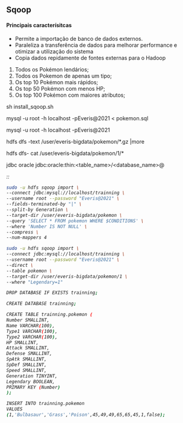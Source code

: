 ## Sqoop

#### Principais caracterísitcas 
- Permite a importação de banco de dados externos.
- Paraleliza a transferência de dados para melhorar performance e otimizar a utilização do sistema
- Copia dados repidamente de fontes externas para o Hadoop


1. Todos os Pokémon lendários;
2. Todos os Pokemon de apenas um tipo;
3. Os top 10 Pokémon mais rápidos;
4. Os top 50 Pokémon com menos HP;
5. Os top 100 Pokémon com maiores atributos;


sh install_sqoop.sh

mysql -u root -h localhost -pEveris@2021 < pokemon.sql

mysql -u root -h localhost -pEveris@2021

hdfs dfs -text /user/everis-bigdata/pokemon/*.gz |more 

hdfs dfs- cat /user/everis-bigdata/pokemon/1/*


jdbc oracle
jdbc:oracle:thin:<table_name>/<database_name>@<address>:<port>:<intance>


```bash
sudo -u hdfs sqoop import \
--connect jdbc:mysql://localhost/trainning \
--username root --password "Everis@2021" \
--fields-terminated-by "|" \
--split-by Generation \
--target-dir /user/everis-bigdata/pokemon \
--query 'SELECT * FROM pokemon WHERE $CONDITIONS' \
--where 'Number IS NOT NULL' \
--compress \
--num-mappers 4
```

```bash
sudo -u hdfs sqoop import \
--connect jdbc:mysql://localhost/trainning \
--username root --password "Everis@2021" \
--direct \
--table pokemon \
--target-dir /user/everis-bigdata/pokemon/1 \
--where "Legendary=1"
```

```bash
DROP DATABASE IF EXISTS trainning;
```

```bash
CREATE DATABASE trainning;
```

```bash
CREATE TABLE trainning.pokemon (
Number SMALLINT,
Name VARCHAR(100),
Type1 VARCHAR(100),
Type2 VARCHAR(100),
HP SMALLINT,
Attack SMALLINT,
Defense SMALLINT,
SpAtk SMALLINT,
SpDef SMALLINT,
Speed SMALLINT,
Generation TINYINT,
Legendary BOOLEAN,
PRIMARY KEY (Number)
);
```

```bash
INSERT INTO trainning.pokemon
VALUES
(1,'Bulbasaur','Grass','Poison',45,49,49,65,65,45,1,false);
```
